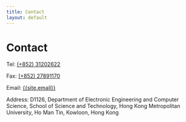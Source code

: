 ```yaml
---
title: Contact
layout: default
---
```


# Contact

<i class="fa fa-phone mr-2"></i>
Tel: <a href="tel:+852-31202622" title="Telephone" target="_blank">(+852) 31202622</a>

<i class="fa fa-fax mr-2"></i>
Fax: <a href="tel:+852-27891170" title="Fax" target="_blank">(+852) 27891170</a>

<i class="fa fa-envelope mr-2"></i>
Email:  <a href="mailto:ylliu@hkmu.edu.hk" title="Email" target="_blank">{{site.email}}</a>

Address: D1126, Department of Electronic Engineering and Computer Science, School of Science and Technology, Hong Kong Metropolitan University, Ho Man Tin, Kowloon, Hong Kong
